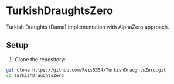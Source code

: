 # TurkishDraughtsZero

Turkish Draughts (Dama) implementation with AlphaZero approach.

## Setup

1. Clone the repository:
```bash
git clone https://github.com/Reis5354/TurkishDraughtsZero.git
cd TurkishDraughtsZero